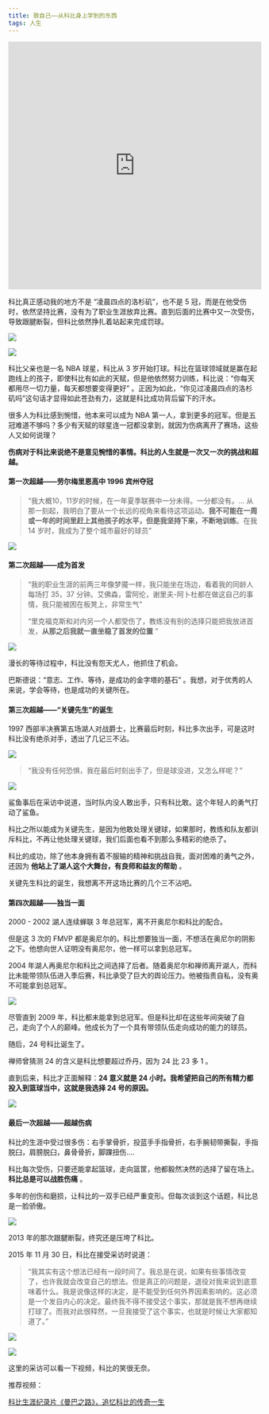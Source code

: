 ```yaml
---
title: 致自己——从科比身上学到的东西
tags: 人生
---
```




<iframe height=498 width=510 src="https://hairrrrr.github.io\assets\2020-08-02-1.mp4" frameborder=0 allowfullscreen></iframe>


科比真正感动我的地方不是 “凌晨四点的洛杉矶”，也不是 5 冠，而是在他受伤时，依然坚持比赛，没有为了职业生涯放弃比赛。直到后面的比赛中又一次受伤，导致跟腱断裂，但科比依然挣扎着站起来完成罚球。

![](D:\Github\hairrrrr.github.io\assets\2020-08-01-2.gif)

![](D:\Github\hairrrrr.github.io\assets\2020-08-01-3.gif)



科比父亲也是一名 NBA 球星，科比从 3 岁开始打球。科比在篮球领域就是赢在起跑线上的孩子，即使科比有如此的天赋，但是他依然努力训练，科比说：“你每天都用尽一切力量，每天都想要变得更好” 。正因为如此，“你见过凌晨四点的洛杉矶吗”这句话才显得如此苍劲有力，这就是科比成功背后留下的汗水。

很多人为科比感到惋惜，他本来可以成为 NBA 第一人，拿到更多的冠军。但是五冠难道不够吗？多少有天赋的球星连一冠都没拿到，就因为伤病离开了赛场，这些人又如何说理？

**伤病对于科比来说绝不是意见惋惜的事情。科比的人生就是一次又一次的挑战和超越。**

#### 第一次超越——劳尔梅里恩高中 1996  宾州夺冠

> “我大概10，11岁的时候，在一年夏季联赛中一分未得。一分都没有。... 从那一刻起，我明白了要从一个长远的视角来看待这项运动。**我不可能在一周或一年的时间里赶上其他孩子的水平，但是我坚持下来，不断地训练**。在我 14 岁时，我成为了整个城市最好的球员”

![](D:\Github\hairrrrr.github.io\assets\2020-08-01-1.png)

#### 第二次超越——成为首发

> “我的职业生涯的前两三年像梦魇一样，我只能坐在场边，看着我的同龄人每场打 35，37 分钟。艾佛森，雷阿伦，谢里夫-阿卜杜都在做这自己的事情，我只能被困在板凳上，非常生气”
>
> “里克福克斯和对内另一个人都受伤了，教练没有别的选择只能把我放进首发，**从那之后我就一直坐稳了首发的位置** ”

![](D:\Github\hairrrrr.github.io\assets\2020-08-02-1.png)

漫长的等待过程中，科比没有怨天尤人，他抓住了机会。

巴斯德说：“意志、工作、等待，是成功的金字塔的基石” 。我想，对于优秀的人来说，学会等待，也是成功的关键所在。

#### 第三次超越——“关键先生”的诞生

1997 西部半决赛第五场湖人对战爵士，比赛最后时刻，科比多次出手，可是这时科比没有绝杀对手，透出了几记三不沾。

![](D:\Github\hairrrrr.github.io\assets\2020-08-02-1.gif)

> “我没有任何恐惧，我在最后时刻出手了，但是球没进，又怎么样呢？”

![](D:\Github\hairrrrr.github.io\assets\2020-08-02-2.png)

鲨鱼事后在采访中说道，当时队内没人敢出手，只有科比敢。这个年轻人的勇气打动了鲨鱼。

科比之所以能成为关键先生，是因为他敢处理关键球，如果那时，教练和队友都训斥科比，不再让他处理关键球，我们后面也看不到那么多精彩的绝杀了。

科比的成功，除了他本身拥有着不服输的精神和挑战自我，面对困难的勇气之外，还因为 **他站上了湖人这个大舞台，有良师和益友的帮助** 。

关键先生科比的诞生，我想离不开这场比赛的几个三不沾吧。



#### 第四次超越——独当一面

2000 - 2002 湖人连续蝉联 3 年总冠军，离不开奥尼尔和科比的配合。

但是这 3 次的 FMVP 都是奥尼尔的。科比想要独当一面，不想活在奥尼尔的阴影之下。他想向世人证明没有奥尼尔，他一样可以拿到总冠军。

2004 年湖人再奥尼尔和科比之间选择了后者。随着奥尼尔和禅师离开湖人，而科比未能带领队伍进入季后赛，科比承受了巨大的舆论压力。他被指责自私，没有奥不可能拿到总冠军。

![](D:\Github\hairrrrr.github.io\assets\2020-08-02-3.png)

尽管直到 2009 年，科比都未能拿到总冠军。但是科比却在这些年间突破了自己，走向了个人的巅峰。他成长为了一个具有带领队伍走向成功的能力的球员。

随后，24 号科比诞生了。

禅师曾猜测 24 的含义是科比想要超过乔丹，因为 24 比 23 多 1 。

直到后来，科比才正面解释：**24 意义就是 24 小时。我希望把自己的所有精力都投入到篮球当中，这就是我选择 24 号的原因。** 

![](D:\Github\hairrrrr.github.io\assets\2020-08-02-4.png)



#### 最后一次超越——超越伤病

科比的生涯中受过很多伤：右手掌骨折，投蓝手手指骨折，右手腕韧带撕裂，手指脱臼，肩膀脱臼，鼻骨骨折，脚踝扭伤....

科比每次受伤，只要还能拿起篮球，走向篮筐，他都毅然决然的选择了留在场上。**科比总是可以战胜伤痛** 。

多年的创伤和磨损，让科比的一双手已经严重变形。但每次谈到这个话题，科比总是一脸骄傲。

![](D:\Github\hairrrrr.github.io\assets\2020-08-02-5.png)

2013 年的那次跟腱断裂，终究还是压垮了科比。

2015 年 11 月 30 日，科比在接受采访时说道：

> “我其实有这个想法已经有一段时间了。我总是在说，如果有些事情改变了，也许我就会改变自己的想法。但是真正的问题是，退役对我来说到底意味着什么。我是说像这样的决定，是不能受到任何外界因素影响的。这必须是一个发自内心的决定。最终我不得不接受这个事实，那就是我不想再继续打球了。而我对此很释然，一旦我接受了这个事实，也就是时候让大家都知道了。”

![](D:\Github\hairrrrr.github.io\assets\2020-08-02-6.png)

![](D:\Github\hairrrrr.github.io\assets\2020-08-02-7.png)

这里的采访可以看一下视频，科比的笑很无奈。



推荐视频：

[科比生涯纪录片《曼巴之路》，追忆科比的传奇一生](https://www.bilibili.com/video/BV1Vh411Z74T/)